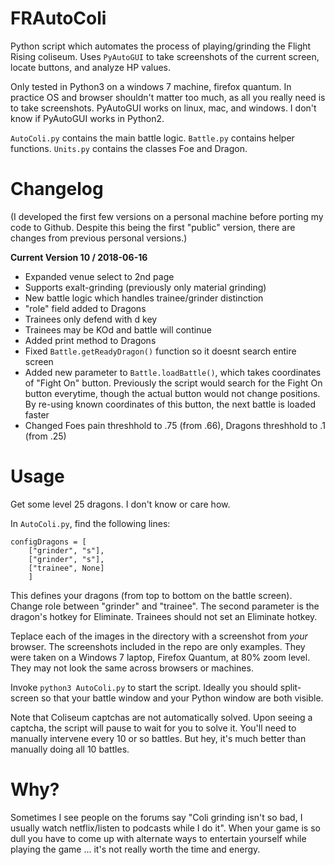 # FRAutoColi

Python script which automates the process of playing/grinding the Flight Rising coliseum. Uses `PyAutoGUI` to take screenshots of the current screen, locate buttons, and analyze HP values.

Only tested in Python3 on a windows 7 machine, firefox quantum. In practice OS and browser shouldn't matter too much, as all you really need is to take screenshots. PyAutoGUI works on linux, mac, and windows. I don't know if PyAutoGUI works in Python2.

`AutoColi.py` contains the main battle logic. `Battle.py` contains helper functions. `Units.py` contains the classes Foe and Dragon. 

# Changelog

(I developed the first few versions on a personal machine before porting my code to Github. Despite this being the first "public" version, there are changes from previous personal versions.)

**Current Version 10 / 2018-06-16** 
* Expanded venue select to 2nd page
* Supports exalt-grinding (previously only material grinding)
 * New battle logic which handles trainee/grinder distinction
 * "role" field added to Dragons
 * Trainees only defend with d key
 * Trainees may be KOd and battle will continue
* Added print method to Dragons
* Fixed `Battle.getReadyDragon()` function so it doesnt search entire screen
* Added new parameter to `Battle.loadBattle()`, which takes coordinates of "Fight On" button. Previously the script would search for the Fight On button everytime, though the actual button would not change positions. By re-using known coordinates of this button, the next battle is loaded faster
* Changed Foes pain threshhold to .75 (from .66), Dragons threshhold to .1 (from .25)

# Usage

Get some level 25 dragons. I don't know or care how.

In `AutoColi.py`, find the following lines:

```
configDragons = [
    ["grinder", "s"],
    ["grinder", "s"],
    ["trainee", None]
    ]
```

This defines your dragons (from top to bottom on the battle screen). Change role between "grinder" and "trainee". The second parameter is the dragon's hotkey for Eliminate. Trainees should not set an Eliminate hotkey. 

Teplace each of the images in the directory with a screenshot from _your_ browser. The screenshots included in the repo are only examples. They were taken on a Windows 7 laptop, Firefox Quantum, at 80% zoom level. They may not look the same across browsers or machines.

Invoke `python3 AutoColi.py` to start the script. Ideally you should split-screen so that your battle window and your Python window are both visible.

Note that Coliseum captchas are not automatically solved. Upon seeing a captcha, the script will pause to wait for you to solve it. You'll need to manually intervene every 10 or so battles. But hey, it's much better than manually doing all 10 battles.

# Why?

Sometimes I see people on the forums say "Coli grinding isn't so bad, I usually watch netflix/listen to podcasts while I do it". When your game is so dull you have to come up with alternate ways to entertain yourself while playing the game ... it's not really worth the time and energy.
